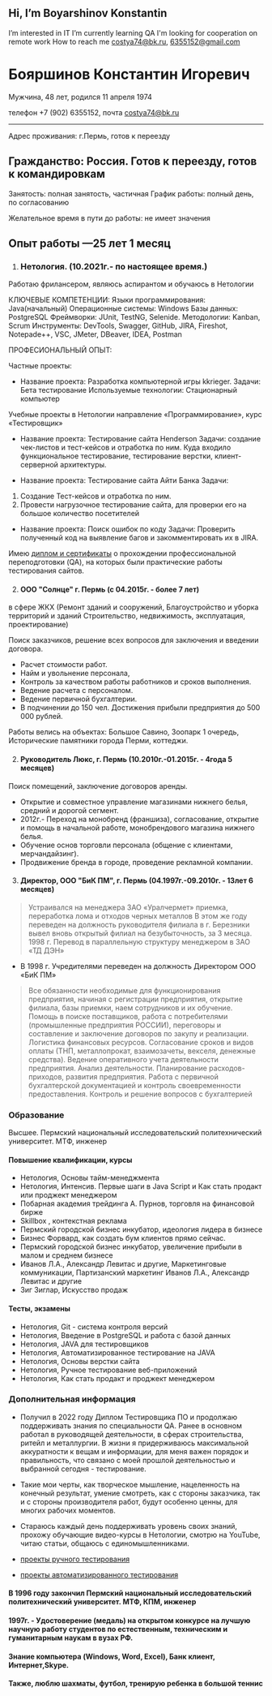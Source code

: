 ## Hi, I’m Boyarshinov Konstantin
I’m interested in IT
I’m currently learning QA
I'm looking for cooperation on remote work
How to reach me costya74@bk.ru, 6355152@gmail.com


# Бояршинов Константин Игоревич
Мужчина, 48 лет, родился 11 апреля 1974

телефон +7 (902) 6355152, 
почта costya74@bk.ru 

---
Адрес проживания: г.Пермь, готов к переезду

Гражданство: Россия.
Готов к переезду, готов к командировкам
---

Занятость: полная занятость, частичная
График работы: полный день, по согласованию

Желательное время в пути до работы: не имеет значения

## Опыт работы —25 лет 1 месяц
1. ### Нетология.  (10.2021г.- по настоящее время.)

Работаю фрилансером, являюсь аспирантом и обучаюсь в Нетологии

КЛЮЧЕВЫЕ КОМПЕТЕНЦИИ:
Языки программирования: Java(начальный)
Операционные системы: Windows
Базы данных: PostgreSQL
Фреймворки: JUnit, TestNG, Selenide.
Методологии: Kanban, Scrum
Инструменты: DevTools, Swagger, GitHub, JIRA, Fireshot, Notepade++, VSC, JMeter, DBeaver, IDEA, Postman

ПРОФЕСИОНАЛЬНЫЙ ОПЫТ:

Частные проекты:
- Название проекта: Разработка компьютерной игры kkrieger.
Задачи: Бета тестирование
Используемые технологии: Стационарный компьютер

Учебные проекты в Нетологии
направление «Программирование», курс «Тестировщик»

- Название проекта: Тестирование сайта Henderson
Задачи: создание чек-листов и тест-кейсов и отработка по ним. Куда входило функциональное тестирование, тестирование верстки, клиент-серверной архитектуры.

- Название проекта: Тестирование сайта Айти Банка
Задачи:
1. Создание Тест-кейсов и отработка по ним.
2. Провести нагрузочное тестирование сайта, для проверки его на большое количество посетителей

- Название проекта: Поиск ошибок по коду
Задачи: Проверить полученный код на выявление багов и закомментировать их в JIRA.

Имею [диплом и сертификаты](https://drive.google.com/drive/folders/1Hn6pJKzmpVKorXBgDISqc4MyX_QtYHQo) о прохождении профессиональной переподготовки (QA), на которых были практические работы тестирования сайтов.

2. ####  ООО "Солнце" г. Пермь (с 04.2015г. - более 7 лет)
в сфере ЖКХ (Ремонт зданий и сооружений, Благоустройство и уборка территорий и зданий
Строительство, недвижимость, эксплуатация, проектирование)

Поиск заказчиков, решение всех вопросов для заключения и введении договора.
- Расчет стоимости работ.
- Найм и увольнение персонала,
- Контроль за качеством работы работников и сроков выполнения.
- Ведение расчета с персоналом.
- Ведение первичной бухгалтерии.
- В подчинении до 150 чел.
Достижения прибыли предприятия до 500 000 рублей.

Работы велись на объектах:
Большое Cавино, Зоопарк 1 очередь, Исторические памятники города Перми, коттеджи.


2. ####  Руководитель Люкс, г. Пермь (10.2010г.-01.2015г. - 4года 5 месяцев)

Поиск помещений, заключение договоров аренды.
- Открытие и совместное управление магазинами нижнего белья, средний и дорогой сегмент.
- 2012г.- Переход на монобренд (франшиза), согласование, открытие и помощь в начальной работе, монобрендового магазина нижнего белья.
- Обучение основ торговли персонала (общение с клиентами, мерчандайзинг).
- Продвижение бренда в городе, проведение рекламной компании.

3. ####   Директор, ООО "БиК ПМ", г. Пермь  (04.1997г.-09.2010г. - 13лет 6 месяцев)

>Устраивался на менеджера ЗАО «Уралчермет» приемка, переработка лома и отходов черных металлов 
В этом же году переведен на должность руководителя филиала в г. Березники вывел вновь открытый филиал на безубыточность, за 3 месяца.
1998 г. Перевод в параллельную структуру менеджером в  ЗАО «ТД ДЭН»
+ В 1998 г. Учредителями переведен на должность Директором ООО «БиК ПМ»
>Все обязанности необходимые для функционирования предприятия, начиная с регистрации предприятия, открытие филиала, базы приемки, наем сотрудников и их обучение.
Помощь в поиске поставщиков, работа с потребителями (промышленные предприятия РОССИИ), переговоры и составление и заключение договоров по закупу и реализации. Логистика финансовых ресурсов.
Согласование сроков и видов оплаты (ТНП, металлопрокат, взаимозачеты, векселя, денежные средства).
Ведение оперативного учета деятельности предприятия. 
Анализ деятельности.
Планирование расходов-приходов, развития предприятия.
Работа с первичной бухгалтерской документацией и контроль своевременности предоставления.
Контроль и решение вопросов с бухгалтерией


### Образование
Высшее. Пермский национальный исследовательский политехнический университет. МТФ, инженер

#### Повышение квалификации, курсы
+ Нетология, Основы тайм-менеджмента
+ Нетология, Интенсив. Первые шаги в Java Script и Как стать продакт или проджект менеджером
+ Побарная академия трейдинга А. Пурнов, торговля на финансовой бирже
+ Skillbox , контекстная реклама
+ Пермский городской бизнес инкубатор, идеология лидера в бизнесе 
+ Бизнес Форвард, как создать бум клиентов прямо сейчас. 
+ Пермский городской бизнес инкубатор, увеличение прибыли в малом и среднем бизнесе 
+ Иванов Л.А., Александр Левитас и другие, Маркетинговые коммуникации, Партизанский маркетинг Иванов Л.А., Александр Левитас и другие
+ Зиг Зиглар, Искусство продаж 

#### Тесты, экзамены
+ Нетология, Git - система контроля версий
+ Нетология, Введение в PostgreSQL и работа с базой данных
+ Нетология, JAVA для тестировщиков
+ Нетология, Автоматизированное тестирование на JAVA
+ Нетология, Основы верстки сайта
+ Нетология, Ручное тестирование веб-приложений
+ Нетология, Как стать продакт и проджект менеджером

### Дополнительная информация
+ Получил в 2022 году Диплом Тестировщика ПО и продолжаю поддерживать знания по специальности QA. Ранее в основном работал в руководящей деятельности, в сферах строительства, ритейл и металлургии. 
 В жизни я придерживаюсь максимальной аккуратности к вещам и информации, для меня важен порядок и правильность, что связано с моей прошлой деятельностью и выбранной сегодня - тестирование. 

+ Такие мои черты, как творческое мышление, нацеленность на конечный результат, умение смотреть, как с стороны заказчика, так и с стороны производителя работ, будут особенно ценны, для многих рабочих моментов.  
+ Стараюсь каждый день поддерживать уровень своих знаний, прохожу обучающие видео-курсы в Нетологии, смотрю на YouTube, читаю статьи, общаюсь с единомышленниками. 
+ [проекты ручного тестирования](https://docs.google.com/spreadsheets/d/1qyN2kqrudTxWmYFc5HuvpolRGp2Ckwe_Kvio9wfuffU/edit#gid=0)
+ [проекты автоматизированного тестирования](https://github.com/costya74?tab=repositories)

#### В 1996 году закончил Пермский национальный исследовательский политехнический университет. МТФ, КПМ, инженер
#### 1997г. - Удостоверение (медаль) на открытом конкурсе на лучшую научную работу студентов по естественным, техническим и гуманитарным наукам в вузах РФ.
#### Знание компьютера (Windows, Word, Excel), Банк клиент, Интернет,Skype.
#### Также, люблю шахматы, футбол, тренирую ребенка в большой теннис 
